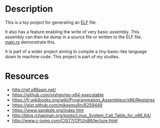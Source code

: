 # Description

This is a toy project for generating an [ELF](https://en.wikipedia.org/wiki/Executable_and_Linkable_Format) file.

It also has a feature enabling the write of very basic assembly. This assembly can then be dump in a source file or written to the ELF file.  
[main.rs](src/main.rs) demonstrate this.

It is part of a wider project aiming to compile a tiny-basic-like language down to machine code. This project is part of my studies.

# Resources

- <http://ref.x86asm.net/>
- <https://github.com/vishen/go-x64-executable>
- <https://fr.wikibooks.org/wiki/Programmation_Assembleur/x86/Registres>
- <https://gist.github.com/mikesmullin/6259449>
- <https://www.sandpile.org/index.htm>
- <http://blog.rchapman.org/posts/Linux_System_Call_Table_for_x86_64/>
- <http://www.c-jump.com/CIS77/CPU/x86/lecture.html>
